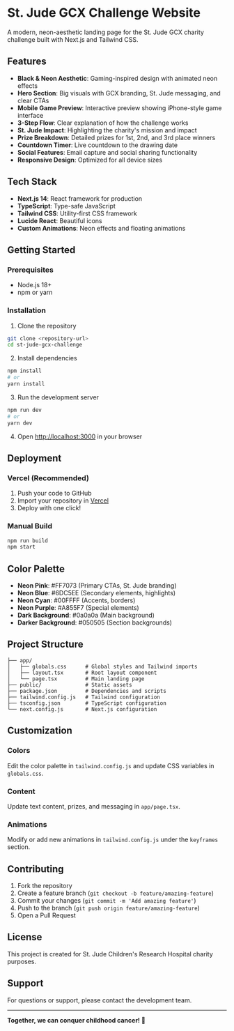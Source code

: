 # St. Jude GCX Challenge Website

A modern, neon-aesthetic landing page for the St. Jude GCX charity challenge built with Next.js and Tailwind CSS.

## Features

- **Black & Neon Aesthetic**: Gaming-inspired design with animated neon effects
- **Hero Section**: Big visuals with GCX branding, St. Jude messaging, and clear CTAs
- **Mobile Game Preview**: Interactive preview showing iPhone-style game interface
- **3-Step Flow**: Clear explanation of how the challenge works
- **St. Jude Impact**: Highlighting the charity's mission and impact
- **Prize Breakdown**: Detailed prizes for 1st, 2nd, and 3rd place winners
- **Countdown Timer**: Live countdown to the drawing date
- **Social Features**: Email capture and social sharing functionality
- **Responsive Design**: Optimized for all device sizes

## Tech Stack

- **Next.js 14**: React framework for production
- **TypeScript**: Type-safe JavaScript
- **Tailwind CSS**: Utility-first CSS framework
- **Lucide React**: Beautiful icons
- **Custom Animations**: Neon effects and floating animations

## Getting Started

### Prerequisites

- Node.js 18+ 
- npm or yarn

### Installation

1. Clone the repository
```bash
git clone <repository-url>
cd st-jude-gcx-challenge
```

2. Install dependencies
```bash
npm install
# or
yarn install
```

3. Run the development server
```bash
npm run dev
# or
yarn dev
```

4. Open [http://localhost:3000](http://localhost:3000) in your browser

## Deployment

### Vercel (Recommended)

1. Push your code to GitHub
2. Import your repository in [Vercel](https://vercel.com)
3. Deploy with one click!

### Manual Build

```bash
npm run build
npm start
```

## Color Palette

- **Neon Pink**: #FF7073 (Primary CTAs, St. Jude branding)
- **Neon Blue**: #6DC5EE (Secondary elements, highlights)
- **Neon Cyan**: #00FFFF (Accents, borders)
- **Neon Purple**: #A855F7 (Special elements)
- **Dark Background**: #0a0a0a (Main background)
- **Darker Background**: #050505 (Section backgrounds)

## Project Structure

```
├── app/
│   ├── globals.css      # Global styles and Tailwind imports
│   ├── layout.tsx       # Root layout component
│   └── page.tsx         # Main landing page
├── public/              # Static assets
├── package.json         # Dependencies and scripts
├── tailwind.config.js   # Tailwind configuration
├── tsconfig.json        # TypeScript configuration
└── next.config.js       # Next.js configuration
```

## Customization

### Colors
Edit the color palette in `tailwind.config.js` and update CSS variables in `globals.css`.

### Content
Update text content, prizes, and messaging in `app/page.tsx`.

### Animations
Modify or add new animations in `tailwind.config.js` under the `keyframes` section.

## Contributing

1. Fork the repository
2. Create a feature branch (`git checkout -b feature/amazing-feature`)
3. Commit your changes (`git commit -m 'Add amazing feature'`)
4. Push to the branch (`git push origin feature/amazing-feature`)
5. Open a Pull Request

## License

This project is created for St. Jude Children's Research Hospital charity purposes.

## Support

For questions or support, please contact the development team.

---

**Together, we can conquer childhood cancer! 💖** 